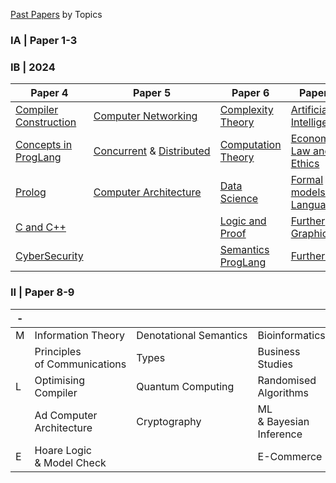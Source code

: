 [Past Papers](https://www.cl.cam.ac.uk/teaching/exams/pastpapers/) by Topics

### IA | Paper 1-3

### IB | 2024

| Paper 4                                                | Paper 5                                                                                         | Paper 6                                                   | Paper 7                                                     |
| ------------------------------------------------------ | ----------------------------------------------------------------------------------------------- | --------------------------------------------------------- | ----------------------------------------------------------- |
| [Compiler Construction](./Ref/IBCompiler/Compiler.pdf)    | [Computer Networking](./Ref/PastPaper/IB/Networking.pdf)                                           | [Complexity Theory](./Ref/IBComplexityTheory/Complexity.pdf) | [Artificial Intelligence](./Ref/PastPaper/IB/AI.pdf)           |
| [Concepts in ProgLang](./Ref/PastPaper/IB/ConceptsPL.pdf) | [Concurrent](./Ref/PastPaper/IB/Concurrent.pdf) & [Distributed](./Ref/PastPaper/IB/Distributed.pdf) | [Computation Theory](./Ref/IBCompTheory/Comp.pdf)            | [Economics, Law and Ethics](./Ref/PastPaper/IB/ELE.pdf)        |
| [Prolog](./Ref/IBProlog/Prolog.pdf)                       | [Computer Architecture](./Ref/PastPaper/IB/Arch.pdf)                                               | [Data Science](./Ref/IBDataSci/DataSci.pdf)                  | [Formal models of Language](./Ref/PastPaper/IB/FormalLang.pdf) |
| [C and C++](./Ref/PastPaper/IB/c_cpp.pdf)                 |                                                                                                 | [Logic and Proof](./Ref/PastPaper/IB/LogicProof.pdf)         | [Further Graphics](./Ref/IBFGraphics/Further%20Graphics.pdf)   |
| [CyberSecurity](./Ref/PastPaper/IB/CyberSec.pdf)          |                                                                                                 | [Semantics ProgLang](./Ref/IBSemantics/Semantics.pdf)        | [Further HCI](./Ref/PastPaper/IB/FHCI.pdf)                     |

### II | Paper 8-9

| - |                               |                         |                          |
| - | ----------------------------- | ----------------------- | ------------------------ |
| M | Information Theory            | Denotational Semantics | Bioinformatics           |
|   | Principles of Communications | Types                   | Business Studies         |
| L | Optimising Compiler           | Quantum Computing       | Randomised Algorithms    |
|   | Ad Computer Architecture      | Cryptography            | ML & Bayesian Inference |
| E | Hoare Logic & Model Check    |                         | E-Commerce               |
